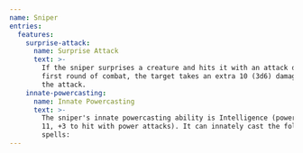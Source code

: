 ```yaml
---
name: Sniper
entries:
  features:
    surprise-attack:
      name: Surprise Attack
      text: >-
        If the sniper surprises a creature and hits it with an attack during the
        first round of combat, the target takes an extra 10 (3d6) damage from
        the attack.
    innate-powercasting:
      name: Innate Powercasting
      text: >-
        The sniper's innate powercasting ability is Intelligence (power save DC
        11, +3 to hit with power attacks). It can innately cast the following
        spells:
---
```

